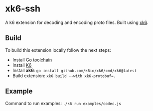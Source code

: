 # xk6-ssh
A k6 extension for decoding and encoding proto files. Built using [xk6](https://github.com/grafana/xk6).

## Build

To build this extension locally follow the next steps:

- Install [Go toolchain](https://go101.org/article/go-toolchain.html)
- Install [K6](https://k6.io/docs/get-started/installation/)
- Install **xk6**: ```go install github.com/k6io/xk6/cmd/xk6@latest```
- Build extension: ```xk6 build --with xk6-protobuf=.```

## Example

Command to run examples:
```./k6 run examples/codec.js```